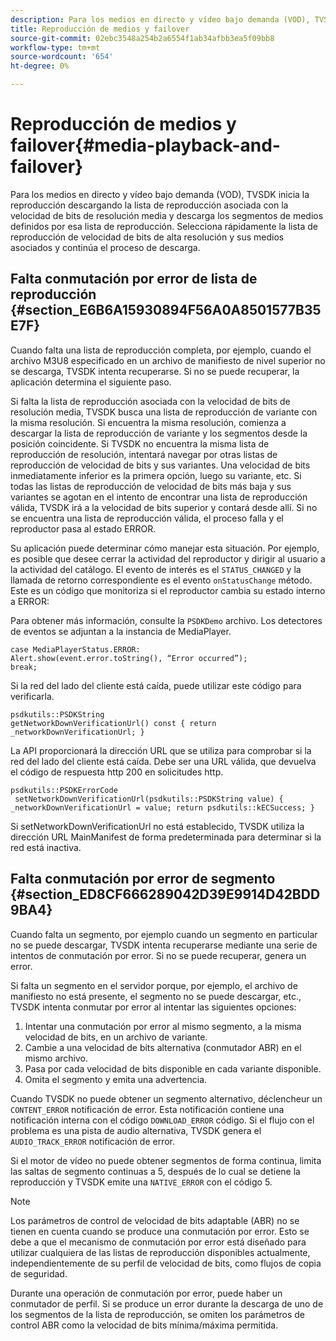 ```yaml
---
description: Para los medios en directo y vídeo bajo demanda (VOD), TVSDK inicia la reproducción descargando la lista de reproducción asociada con la velocidad de bits de resolución media y descarga los segmentos de medios definidos por esa lista de reproducción. Selecciona rápidamente la lista de reproducción de velocidad de bits de alta resolución y sus medios asociados y continúa el proceso de descarga.
title: Reproducción de medios y failover
source-git-commit: 02ebc3548a254b2a6554f1ab34afbb3ea5f09bb8
workflow-type: tm+mt
source-wordcount: '654'
ht-degree: 0%

---
```


# Reproducción de medios y failover{#media-playback-and-failover}

Para los medios en directo y vídeo bajo demanda (VOD), TVSDK inicia la reproducción descargando la lista de reproducción asociada con la velocidad de bits de resolución media y descarga los segmentos de medios definidos por esa lista de reproducción. Selecciona rápidamente la lista de reproducción de velocidad de bits de alta resolución y sus medios asociados y continúa el proceso de descarga.

## Falta conmutación por error de lista de reproducción {#section_E6B6A15930894F56A0A8501577B35E7F}

Cuando falta una lista de reproducción completa, por ejemplo, cuando el archivo M3U8 especificado en un archivo de manifiesto de nivel superior no se descarga, TVSDK intenta recuperarse. Si no se puede recuperar, la aplicación determina el siguiente paso.

Si falta la lista de reproducción asociada con la velocidad de bits de resolución media, TVSDK busca una lista de reproducción de variante con la misma resolución. Si encuentra la misma resolución, comienza a descargar la lista de reproducción de variante y los segmentos desde la posición coincidente. Si TVSDK no encuentra la misma lista de reproducción de resolución, intentará navegar por otras listas de reproducción de velocidad de bits y sus variantes. Una velocidad de bits inmediatamente inferior es la primera opción, luego su variante, etc. Si todas las listas de reproducción de velocidad de bits más baja y sus variantes se agotan en el intento de encontrar una lista de reproducción válida, TVSDK irá a la velocidad de bits superior y contará desde allí. Si no se encuentra una lista de reproducción válida, el proceso falla y el reproductor pasa al estado ERROR.

Su aplicación puede determinar cómo manejar esta situación. Por ejemplo, es posible que desee cerrar la actividad del reproductor y dirigir al usuario a la actividad del catálogo. El evento de interés es el `STATUS_CHANGED` y la llamada de retorno correspondiente es el evento `onStatusChange` método. Este es un código que monitoriza si el reproductor cambia su estado interno a ERROR:

Para obtener más información, consulte la `PSDKDemo` archivo. Los detectores de eventos se adjuntan a la instancia de MediaPlayer.

```
case MediaPlayerStatus.ERROR: 
Alert.show(event.error.toString(), “Error occurred”); 
break;
```

Si la red del lado del cliente está caída, puede utilizar este código para verificarla.

```
psdkutils::PSDKString 
getNetworkDownVerificationUrl() const { return 
_networkDownVerificationUrl; }
```

La API proporcionará la dirección URL que se utiliza para comprobar si la red del lado del cliente está caída. Debe ser una URL válida, que devuelva el código de respuesta http 200 en solicitudes http.

```
psdkutils::PSDKErrorCode 
 setNetworkDownVerificationUrl(psdkutils::PSDKString value) {  
_networkDownVerificationUrl = value; return psdkutils::kECSuccess; }
```

Si setNetworkDownVerificationUrl no está establecido, TVSDK utiliza la dirección URL MainManifest de forma predeterminada para determinar si la red está inactiva.

## Falta conmutación por error de segmento {#section_ED8CF666289042D39E9914D42BDD9BA4}

Cuando falta un segmento, por ejemplo cuando un segmento en particular no se puede descargar, TVSDK intenta recuperarse mediante una serie de intentos de conmutación por error. Si no se puede recuperar, genera un error.

Si falta un segmento en el servidor porque, por ejemplo, el archivo de manifiesto no está presente, el segmento no se puede descargar, etc., TVSDK intenta conmutar por error al intentar las siguientes opciones:

1. Intentar una conmutación por error al mismo segmento, a la misma velocidad de bits, en un archivo de variante.
1. Cambie a una velocidad de bits alternativa (conmutador ABR) en el mismo archivo.
1. Pasa por cada velocidad de bits disponible en cada variante disponible.
1. Omita el segmento y emita una advertencia.

Cuando TVSDK no puede obtener un segmento alternativo, déclencheur un `CONTENT_ERROR` notificación de error. Esta notificación contiene una notificación interna con el código `DOWNLOAD_ERROR` código. Si el flujo con el problema es una pista de audio alternativa, TVSDK genera el `AUDIO_TRACK_ERROR` notificación de error.

Si el motor de vídeo no puede obtener segmentos de forma continua, limita las saltas de segmento continuas a 5, después de lo cual se detiene la reproducción y TVSDK emite una `NATIVE_ERROR` con el código 5.

>[!NOTE]
>
>Los parámetros de control de velocidad de bits adaptable (ABR) no se tienen en cuenta cuando se produce una conmutación por error. Esto se debe a que el mecanismo de conmutación por error está diseñado para utilizar cualquiera de las listas de reproducción disponibles actualmente, independientemente de su perfil de velocidad de bits, como flujos de copia de seguridad.
>
>Durante una operación de conmutación por error, puede haber un conmutador de perfil. Si se produce un error durante la descarga de uno de los segmentos de la lista de reproducción, se omiten los parámetros de control ABR como la velocidad de bits mínima/máxima permitida.
